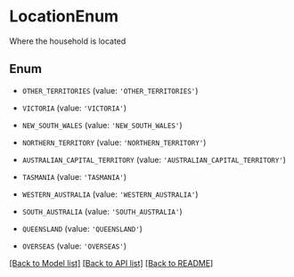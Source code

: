 # LocationEnum

Where the household is located

## Enum

* `OTHER_TERRITORIES` (value: `'OTHER_TERRITORIES'`)

* `VICTORIA` (value: `'VICTORIA'`)

* `NEW_SOUTH_WALES` (value: `'NEW_SOUTH_WALES'`)

* `NORTHERN_TERRITORY` (value: `'NORTHERN_TERRITORY'`)

* `AUSTRALIAN_CAPITAL_TERRITORY` (value: `'AUSTRALIAN_CAPITAL_TERRITORY'`)

* `TASMANIA` (value: `'TASMANIA'`)

* `WESTERN_AUSTRALIA` (value: `'WESTERN_AUSTRALIA'`)

* `SOUTH_AUSTRALIA` (value: `'SOUTH_AUSTRALIA'`)

* `QUEENSLAND` (value: `'QUEENSLAND'`)

* `OVERSEAS` (value: `'OVERSEAS'`)

[[Back to Model list]](../README.md#documentation-for-models) [[Back to API list]](../README.md#documentation-for-api-endpoints) [[Back to README]](../README.md)


